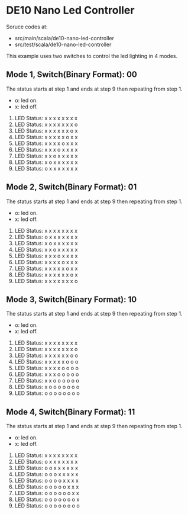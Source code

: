 # DE10 Nano Led Controller

Soruce codes at:
- src/main/scala/de10-nano-led-controller
- src/test/scala/de10-nano-led-controller

This example uses two switches to control the led lighting in 4 modes.

## Mode 1, Switch(Binary Format): 00

The status starts at step 1 and ends at step 9 then repeating from step 1.

- o: led on.
- x: led off.

1. LED Status: x x x x x x x x
2. LED Status: x x x x x x x o
3. LED Status: x x x x x x o x
4. LED Status: x x x x x o x x
5. LED Status: x x x x o x x x
6. LED Status: x x x o x x x x
7. LED Status: x x o x x x x x
8. LED Status: x o x x x x x x
9. LED Status: o x x x x x x x

## Mode 2, Switch(Binary Format): 01

The status starts at step 1 and ends at step 9 then repeating from step 1.

- o: led on.
- x: led off.

1. LED Status: x x x x x x x x
2. LED Status: o x x x x x x x
3. LED Status: x o x x x x x x
4. LED Status: x x o x x x x x
5. LED Status: x x x o x x x x
6. LED Status: x x x x o x x x
7. LED Status: x x x x x o x x
8. LED Status: x x x x x x o x
9. LED Status: x x x x x x x o

## Mode 3, Switch(Binary Format): 10

The status starts at step 1 and ends at step 9 then repeating from step 1.

- o: led on.
- x: led off.

1. LED Status: x x x x x x x x
2. LED Status: x x x x x x x o
3. LED Status: x x x x x x o o
4. LED Status: x x x x x o o o
5. LED Status: x x x x o o o o
6. LED Status: x x x o o o o o
7. LED Status: x x o o o o o o
8. LED Status: x o o o o o o o
9. LED Status: o o o o o o o o

## Mode 4, Switch(Binary Format): 11

The status starts at step 1 and ends at step 9 then repeating from step 1.

- o: led on.
- x: led off.

1. LED Status: x x x x x x x x
2. LED Status: o x x x x x x x
3. LED Status: o o x x x x x x
4. LED Status: o o o x x x x x
5. LED Status: o o o o x x x x
6. LED Status: o o o o o x x x
7. LED Status: o o o o o o x x
8. LED Status: o o o o o o o x
9. LED Status: o o o o o o o o

